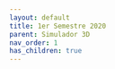 ```yaml
---
layout: default
title: 1er Semestre 2020
parent: Simulador 3D
nav_order: 1
has_children: true
---
```






